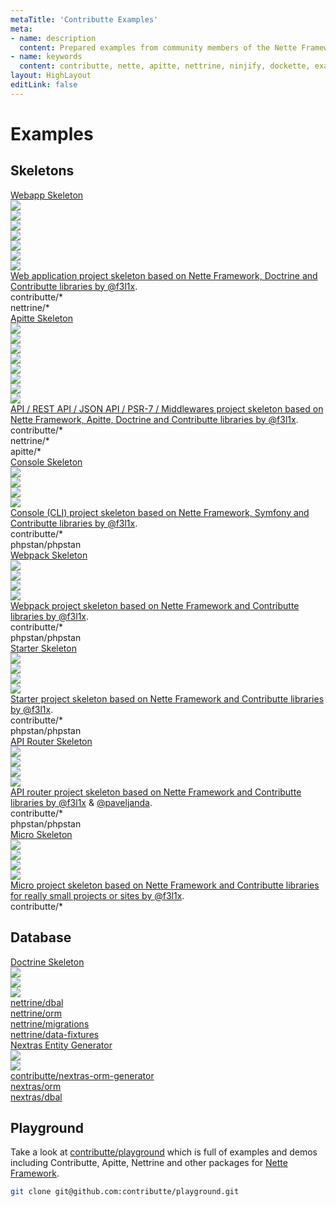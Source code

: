 ```yaml
---
metaTitle: 'Contributte Examples'
meta:
- name: description
  content: Prepared examples from community members of the Nette Framework
- name: keywords
  content: contributte, nette, apitte, nettrine, ninjify, dockette, examples, playground, demos
layout: HighLayout
editLink: false
---
```


# Examples

<h2>Skeletons</h2>

<div class="flex flex-wrap my-12">
  <div class="flex w-1/2">
    <a href="https://github.com/contributte/webapp-skeleton" target="_blank" class="block w-full rounded overflow-hidden shadow-lg p-4 m-2">
      <div class="font-bold text-center text-2xl">Webapp Skeleton</div>
      <div class="flex justify-around px-8 mt-4">
        <div class="flex items-center justify-center"><img src="https://avatars.githubusercontent.com/nette" loading="lazy" class="max-h-16"></div>
        <div class="flex items-center justify-center"><img src="https://avatars.githubusercontent.com/contributte" loading="lazy" class="max-h-16"></div>
        <div class="flex items-center justify-center"><img src="https://avatars.githubusercontent.com/nettrine" loading="lazy" class="max-h-16"></div>
        <div class="flex items-center justify-center"><img src="https://avatars.githubusercontent.com/ninjify" loading="lazy" class="max-h-16"></div>
        <div class="flex items-center justify-center"><img src="https://avatars.githubusercontent.com/phpstan" loading="lazy" class="max-h-16"></div>
        <div class="flex items-center justify-center"><img src="https://avatars.githubusercontent.com/mockery" loading="lazy" class="max-h-16"></div>
        <div class="flex items-center justify-center"><img src="https://avatars.githubusercontent.com/nelmio" loading="lazy" class="max-h-16"></div>
      </div>
      <div class="mt-4">
        <div class="text-gray-700 my-4">
          Web application project skeleton based on Nette Framework, Doctrine and Contributte libraries by <a class="underline" href="https://f3l1x.io">@f3l1x</a>.
        </div>
        <div class="flex flex-wrap -mx-1 -my-1 text-sm">
          <div class="bg-gray-200 mx-1 my-1 px-2 py-1 rounded">contributte/*</div>
          <div class="bg-gray-200 mx-1 my-1 px-2 py-1 rounded">nettrine/*</div>
        </div>
      </div>
    </a>
  </div>
  <div class="flex w-1/2">
    <a href="https://github.com/contributte/apitte-skeleton" target="_blank" class="block w-full rounded overflow-hidden shadow-lg p-4 m-2">
      <div class="font-bold text-center text-2xl">Apitte Skeleton</div>
      <div class="flex justify-around px-8 mt-4">
        <div class="flex items-center justify-center"><img src="https://avatars.githubusercontent.com/nette" loading="lazy" class="max-h-16"></div>
        <div class="flex items-center justify-center"><img src="https://avatars.githubusercontent.com/contributte" loading="lazy" class="max-h-16"></div>
        <div class="flex items-center justify-center"><img src="https://avatars.githubusercontent.com/apitte" loading="lazy" class="max-h-16"></div>
        <div class="flex items-center justify-center"><img src="https://avatars.githubusercontent.com/nettrine" loading="lazy" class="max-h-16"></div>
        <div class="flex items-center justify-center"><img src="https://avatars.githubusercontent.com/ninjify" loading="lazy" class="max-h-16"></div>
        <div class="flex items-center justify-center"><img src="https://avatars.githubusercontent.com/phpstan" loading="lazy" class="max-h-16"></div>
        <div class="flex items-center justify-center"><img src="https://avatars.githubusercontent.com/mockery" loading="lazy" class="max-h-16"></div>
        <div class="flex items-center justify-center"><img src="https://avatars.githubusercontent.com/nelmio" loading="lazy" class="max-h-16"></div>
      </div>
      <div class="mt-4">
        <div class="text-gray-700 my-4">
          API / REST API / JSON API / PSR-7 / Middlewares project skeleton based on Nette Framework, Apitte, Doctrine and Contributte libraries by <a class="underline" href="https://f3l1x.io">@f3l1x</a>.
        </div>
        <div class="flex flex-wrap -mx-1 -my-1 text-sm">
          <div class="bg-gray-200 mx-1 my-1 px-2 py-1 rounded">contributte/*</div>
          <div class="bg-gray-200 mx-1 my-1 px-2 py-1 rounded">nettrine/*</div>
          <div class="bg-gray-200 mx-1 my-1 px-2 py-1 rounded">apitte/*</div>
        </div>
      </div>
    </a>
  </div>
  <div class="flex w-1/2">
    <a href="https://github.com/contributte/console-skeleton" target="_blank" class="block w-full rounded overflow-hidden shadow-lg p-4 m-2">
      <div class="font-bold text-center text-2xl">Console Skeleton</div>
      <div class="flex justify-around px-8 mt-4">
        <div class="flex items-center justify-center"><img src="https://avatars.githubusercontent.com/nette" loading="lazy" class="max-h-16"></div>
        <div class="flex items-center justify-center"><img src="https://avatars.githubusercontent.com/contributte" loading="lazy" class="max-h-16"></div>
        <div class="flex items-center justify-center"><img src="https://avatars.githubusercontent.com/ninjify" loading="lazy" class="max-h-16"></div>
        <div class="flex items-center justify-center"><img src="https://avatars.githubusercontent.com/phpstan" loading="lazy" class="max-h-16"></div>
      </div>
      <div class="mt-4">
        <div class="text-gray-700 my-4">
          Console (CLI) project skeleton based on Nette Framework, Symfony and Contributte libraries by <a class="underline" href="https://f3l1x.io">@f3l1x</a>.
        </div>
        <div class="flex flex-wrap -mx-1 -my-1 text-sm">
          <div class="bg-gray-200 mx-1 my-1 px-2 py-1 rounded">contributte/*</div>
          <div class="bg-gray-200 mx-1 my-1 px-2 py-1 rounded">phpstan/phpstan</div>
        </div>
      </div>
    </a>
  </div>
  <div class="flex w-1/2">
    <a href="https://github.com/contributte/webpack-skeleton" target="_blank" class="block w-full rounded overflow-hidden shadow-lg p-4 m-2">
      <div class="font-bold text-center text-2xl">Webpack Skeleton</div>
      <div class="flex justify-around px-8 mt-4">
        <div class="flex items-center justify-center"><img src="https://avatars.githubusercontent.com/nette" loading="lazy" class="max-h-16"></div>
        <div class="flex items-center justify-center"><img src="https://avatars.githubusercontent.com/contributte" loading="lazy" class="max-h-16"></div>
        <div class="flex items-center justify-center"><img src="https://avatars.githubusercontent.com/ninjify" loading="lazy" class="max-h-16"></div>
        <div class="flex items-center justify-center"><img src="https://avatars.githubusercontent.com/phpstan" loading="lazy" class="max-h-16"></div>
      </div>
      <div class="mt-4">
        <div class="text-gray-700 my-4">
          Webpack project skeleton based on Nette Framework and Contributte libraries by <a class="underline" href="https://f3l1x.io">@f3l1x</a>.
        </div>
        <div class="flex flex-wrap -mx-1 -my-1 text-sm">
          <div class="bg-gray-200 mx-1 my-1 px-2 py-1 rounded">contributte/*</div>
          <div class="bg-gray-200 mx-1 my-1 px-2 py-1 rounded">phpstan/phpstan</div>
        </div>
      </div>
    </a>
  </div>
  <div class="flex w-1/2">
    <a href="https://github.com/contributte/starter-skeleton" target="_blank" class="block w-full rounded overflow-hidden shadow-lg p-4 m-2">
      <div class="font-bold text-center text-2xl">Starter Skeleton</div>
      <div class="flex justify-around px-8 mt-4">
        <div class="flex items-center justify-center"><img src="https://avatars.githubusercontent.com/nette" loading="lazy" class="max-h-16"></div>
        <div class="flex items-center justify-center"><img src="https://avatars.githubusercontent.com/contributte" loading="lazy" class="max-h-16"></div>
        <div class="flex items-center justify-center"><img src="https://avatars.githubusercontent.com/ninjify" loading="lazy" class="max-h-16"></div>
        <div class="flex items-center justify-center"><img src="https://avatars.githubusercontent.com/phpstan" loading="lazy" class="max-h-16"></div>
      </div>
      <div class="mt-4">
        <div class="text-gray-700 my-4">
          Starter project skeleton based on Nette Framework and Contributte libraries by <a class="underline" href="https://f3l1x.io">@f3l1x</a>.
        </div>
        <div class="flex flex-wrap -mx-1 -my-1 text-sm">
          <div class="bg-gray-200 mx-1 my-1 px-2 py-1 rounded">contributte/*</div>
          <div class="bg-gray-200 mx-1 my-1 px-2 py-1 rounded">phpstan/phpstan</div>
        </div>
      </div>
    </a>
  </div>
  <div class="flex w-1/2">
    <a href="https://github.com/contributte/api-router-skeleton" target="_blank" class="block w-full rounded overflow-hidden shadow-lg p-4 m-2">
      <div class="font-bold text-center text-2xl">API Router Skeleton</div>
      <div class="flex justify-around px-8 mt-4">
        <div class="flex items-center justify-center"><img src="https://avatars.githubusercontent.com/nette" loading="lazy" class="max-h-16"></div>
        <div class="flex items-center justify-center"><img src="https://avatars.githubusercontent.com/contributte" loading="lazy" class="max-h-16"></div>
        <div class="flex items-center justify-center"><img src="https://avatars.githubusercontent.com/ninjify" loading="lazy" class="max-h-16"></div>
        <div class="flex items-center justify-center"><img src="https://avatars.githubusercontent.com/phpstan" loading="lazy" class="max-h-16"></div>
      </div>
      <div class="mt-4">
        <div class="text-gray-700 my-4">
          API router project skeleton based on Nette Framework and Contributte libraries by <a class="underline" href="https://f3l1x.io">@f3l1x</a> & <a class="underline" href="https://paveljanda.com">@paveljanda</a>.
        </div>
        <div class="flex flex-wrap -mx-1 -my-1 text-sm">
          <div class="bg-gray-200 mx-1 my-1 px-2 py-1 rounded">contributte/*</div>
          <div class="bg-gray-200 mx-1 my-1 px-2 py-1 rounded">phpstan/phpstan</div>
        </div>
      </div>
    </a>
  </div>
  <div class="flex w-1/2">
    <a href="https://github.com/contributte/micro-skeleton" target="_blank" class="block w-full rounded overflow-hidden shadow-lg p-4 m-2">
      <div class="font-bold text-center text-2xl">Micro Skeleton</div>
      <div class="flex justify-around px-8 mt-4">
        <div class="flex items-center justify-center"><img src="https://avatars.githubusercontent.com/nette" loading="lazy" class="max-h-16"></div>
        <div class="flex items-center justify-center"><img src="https://avatars.githubusercontent.com/contributte" loading="lazy" class="max-h-16"></div>
        <div class="flex items-center justify-center"><img src="https://avatars.githubusercontent.com/ninjify" loading="lazy" class="max-h-16"></div>
        <div class="flex items-center justify-center"><img src="https://avatars.githubusercontent.com/phpstan" loading="lazy" class="max-h-16"></div>
      </div>
      <div class="mt-4">
        <div class="text-gray-700 my-4">
          Micro project skeleton based on Nette Framework and Contributte libraries for really small projects or sites by <a class="underline" href="https://f3l1x.io">@f3l1x</a>.
        </div>
        <div class="flex flex-wrap -mx-1 -my-1 text-sm">
          <div class="bg-gray-200 mx-1 my-1 px-2 py-1 rounded">contributte/*</div>
        </div>
      </div>
    </a>
  </div>
</div>

<h2>Database</h2>

<div class="flex flex-wrap my-12">
  <div class="flex w-1/3">
    <a href="https://github.com/contributte/doctrine-skeleton" target="_blank" class="block w-full rounded overflow-hidden shadow-lg p-4 m-2">
      <div class="font-bold text-center text-2xl">Doctrine Skeleton</div>
      <div class="flex justify-around px-8 mt-4">
        <div class="flex items-center justify-center"><img src="https://avatars.githubusercontent.com/nette" loading="lazy" class="max-h-16"></div>
        <div class="flex items-center justify-center"><img src="https://avatars.githubusercontent.com/doctrine" loading="lazy" class="max-h-16"></div>
        <div class="flex items-center justify-center"><img src="https://avatars.githubusercontent.com/nettrine" loading="lazy" class="max-h-16"></div>
      </div>
      <div class="mt-4">
        <div class="flex flex-wrap -mx-1 -my-1 text-sm">
          <div class="bg-gray-200 mx-1 my-1 px-2 py-1 rounded">nettrine/dbal</div>
          <div class="bg-gray-200 mx-1 my-1 px-2 py-1 rounded">nettrine/orm</div>
          <div class="bg-gray-200 mx-1 my-1 px-2 py-1 rounded">nettrine/migrations</div>
          <div class="bg-gray-200 mx-1 my-1 px-2 py-1 rounded">nettrine/data-fixtures</div>
        </div>
      </div>
    </a>
  </div>
  <div class="flex w-1/3">
    <a href="https://github.com/contributte/playground/tree/master/nextras-orm-generator" target="_blank" class="block w-full rounded overflow-hidden shadow-lg p-4 m-2">
      <div class="font-bold text-center text-2xl">Nextras Entity Generator</div>
      <div class="flex justify-around px-8 mt-4">
        <div class="flex items-center justify-center"><img src="https://avatars.githubusercontent.com/nextras" loading="lazy" class="max-h-16"></div>
        <div class="flex items-center justify-center"><img src="https://avatars.githubusercontent.com/contributte" loading="lazy" class="max-h-16"></div>
      </div>
      <div class="mt-4">
        <div class="flex flex-wrap -mx-1 -my-1 text-sm">
          <div class="bg-gray-200 mx-1 my-1 px-2 py-1 rounded">contributte/nextras-orm-generator</div>
          <div class="bg-gray-200 mx-1 my-1 px-2 py-1 rounded">nextras/orm</div>
          <div class="bg-gray-200 mx-1 my-1 px-2 py-1 rounded">nextras/dbal</div>
        </div>
      </div>
    </a>
  </div>
</div>

<h2>Playground</h2>

Take a look at [contributte/playground](https://github.com/contributte/playground) which is full of examples and demos including Contributte, Apitte, Nettrine and other packages for [Nette Framework](https://nette.org).

```sh
git clone git@github.com:contributte/playground.git
```
